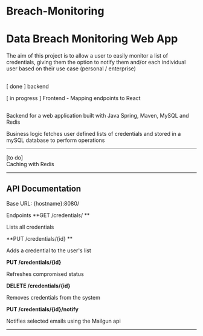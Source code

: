# Breach-Monitoring
# Data Breach Monitoring Web App

The aim of this project is to allow a user to easily monitor a list of credentials, giving them the option to notify them and/or each individual user
based on their use case (personal / enterprise)

##



[ done ] backend 


[ in progress ] Frontend - Mapping endpoints to React 


## 
Backend for a web application built with Java Spring, Maven, MySQL and Redis 

Business logic fetches user defined lists of credentials and stored in a mySQL database to perform operations

_________________________________________________________________________________________________________________________________________________
[to do]                     
Caching with Redis
_________________________________________________________________________________________________________________________________________________
## API Documentation
Base URL: {hostname}:8080/

Endpoints
**GET /credentials/ ** 

Lists all credentials

**PUT  /credentials/{id} **

Adds a credential to the user's list

**PUT  /credentials/{id}**

Refreshes compromised status

**DELETE  /credentials/{id}**

Removes credentials from the system

**PUT /credentials/{id}/notify**

Notifies selected emails using the Mailgun api 



_________________________________________________________________________________________________________________________________________________

